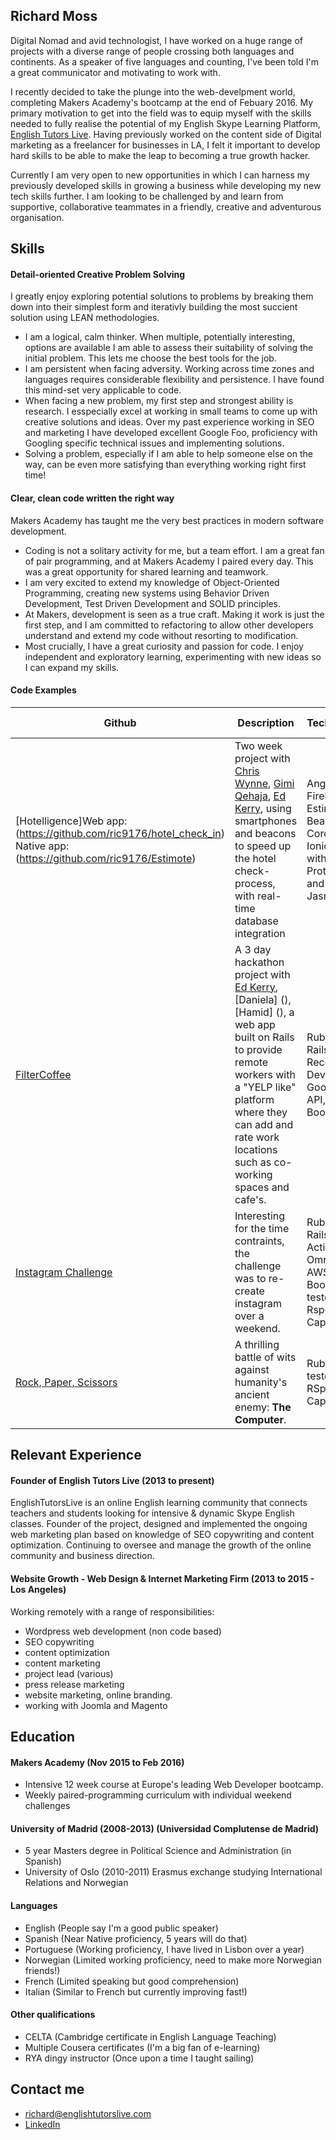 ## Richard Moss

Digital Nomad and avid technologist, I have worked on a huge range of projects with a diverse range of people crossing both languages and continents. As a speaker of five languages and counting, I've been told I'm a great communicator and motivating to work with. 

I recently decided to take the plunge into the web-develpment world, completing Makers Academy's bootcamp at the end of Febuary 2016. My primary motivation to get into the field was to equip myself with the skills needed to fully realise the potential of my English Skype Learning Platform, [English Tutors Live](www.englishtutorslive.com). Having previously worked on the content side of Digital marketing as a freelancer for businesses in LA, I felt it important to develop hard skills to be able to make the leap to becoming a true growth hacker. 

Currently I am very open to new opportunities in which I can harness my previously developed skills in growing a business while developing my new tech skills further. I am looking to be challenged by and learn from supportive, collaborative teammates in a friendly, creative and adventurous organisation.

## Skills

#### Detail-oriented Creative Problem Solving

I greatly enjoy exploring potential solutions to problems by breaking them down into their simplest form and iterativly building the most succient solution using LEAN methodologies. 

- I am a logical, calm thinker. When multiple, potentially interesting, options are available I am able to assess their suitability of solving the initial problem. This lets me choose the best tools for the job.
- I am persistent when facing adversity. Working across time zones and languages requires considerable flexibility and persistence. I have found this mind-set very applicable to code.
- When facing a new problem, my first step and strongest ability is research. I esspecially excel at working in small teams to come up with creative solutions and ideas. Over my past experience working in SEO and marketing I have developed excellent Google Foo, proficiency with Googling specific technical issues and implementing solutions.
- Solving a problem, especially if I am able to help someone else on the way, can be even more satisfying than everything working right first time!

#### Clear, clean code written the right way

Makers Academy has taught me the very best practices in modern software development.

- Coding is not a solitary activity for me, but a team effort. I am a great fan of pair programming, and at Makers Academy I paired every day. This was a great opportunity for shared learning and teamwork.
- I am very excited to extend my knowledge of Object-Oriented Programming, creating new systems using Behavior Driven Development, Test Driven Development and SOLID principles.
- At Makers, development is seen as a true craft. Making it work is just the first step, and I am committed to refactoring to allow other developers understand and extend my code without resorting to modification.
- Most crucially, I have a great curiosity and passion for code. I enjoy independent and exploratory learning, experimenting with new ideas so I can expand my skills.

#### Code Examples

| Github | Description | Technologies | See it live
|-------------|-------------|-------------|-------------|
[Hotelligence]Web app:(https://github.com/ric9176/hotel_check_in) Native app: (https://github.com/ric9176/Estimote) | Two week project with [Chris Wynne](https://github.com/wynndow), [Gimi Qehaja](https://github.com/gimi-q), [Ed Kerry](https://github.com/edwardkerry), using smartphones and beacons to speed up the hotel check-process, with real-time database integration | AngularJS, Firebase, Estimote Beacons, Cordova, Ionic, tested with Protractor and Karma-Jasmine | [YouTube](https://www.youtube.com/watch?v=63FJoC8dxus)
[FilterCoffee](https://github.com/ric9176/filter_coffee) | A 3 day hackathon project with [Ed Kerry](https://github.com/edwardkerry), [Daniela] (), [Hamid] (), a web app built on Rails to provide remote workers with a "YELP like" platform where they can add and rate work locations such as co-working spaces and cafe's. | Ruby on Rails, Active Record, Devise, Google Maps API, Bootstrap
[Instagram Challenge](https://github.com/ric9176/instagram-challenge) | Interesting for the time contraints, the challenge was to re-create instagram over a weekend. | Ruby on Rails, ActiveRecord, Omni-Auth, AWS, Bootstrap, tested with Rspec and Capybara. 
[Rock, Paper, Scissors](https://github.com/ric9176/rps-challenge) | A thrilling battle of wits against humanity's ancient enemy: **The Computer**. | Ruby, Sinatra, tested with RSpec and Capybara. 

## Relevant Experience 

#### Founder of English Tutors Live (2013 to present)

EnglishTutorsLive is an online English learning community that connects teachers and students looking for intensive &     dynamic Skype English classes. Founder of the project, designed and implemented the ongoing web marketing plan based on knowledge of SEO copywriting and content optimization. Continuing to oversee and manage the growth of the online community and business direction.

#### Website Growth - Web Design & Internet Marketing Firm (2013 to 2015 - Los Angeles)

Working remotely with a range of responsibilities:
- Wordpress web development (non code based)
- SEO copywriting
- content optimization
- content marketing
- project lead (various)
- press release marketing
- website marketing, online branding.
- working with Joomla and Magento

## Education

#### Makers Academy (Nov 2015 to Feb 2016)

- Intensive 12 week course at Europe's leading Web Developer bootcamp.  
- Weekly paired-programming curriculum with individual weekend challenges

#### University of Madrid (2008-2013) (Universidad Complutense de Madrid)

- 5 year Masters degree in Political Science and Administration (in Spanish)
- University of Oslo (2010-2011) Erasmus exchange studying International Relations and Norwegian

#### Languages

- English (People say I'm a good public speaker)
- Spanish (Near Native proficiency, 5 years will do that)
- Portuguese (Working proficiency, I have lived in Lisbon over a year)
- Norwegian (Limited working proficiency, need to make more Norwegian friends!)
- French (Limited speaking but good comprehension)
- Italian (Similar to French but currently improving fast!)


#### Other qualifications

- CELTA (Cambridge certificate in English Language Teaching) 
- Multiple Cousera certificates (I'm a big fan of e-learning)
- RYA dingy instructor (Once upon a time I taught sailing)


## Contact me

- richard@englishtutorslive.com
- [LinkedIn](https://www.linkedin.com/in/richard-moss-55881b82)
